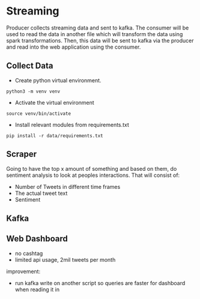 # Streaming

Producer collects streaming data and sent to kafka. The consumer will be used to read the data in another file which will transform the data using spark transformations. Then, this data will be sent to kafka via the producer and read into the web application using the consumer.

## Collect Data 

- Create python virtual environment. 

```
python3 -m venv venv
```

- Activate the virtual environment

```
source venv/bin/activate
```

- Install relevant modules from requirements.txt

```
pip install -r data/requirements.txt
```
## Scraper

Going to have the top x amount of something and based on them, do sentiment analysis to look at peoples interactions. That will consist of:

- Number of Tweets in different time frames
- The actual tweet text
- Sentiment




## Kafka

## Web Dashboard

- no cashtag
- limited api usage, 2mil tweets per month


improvement:
- run kafka write on another script so queries are faster for dashboard when reading it in
